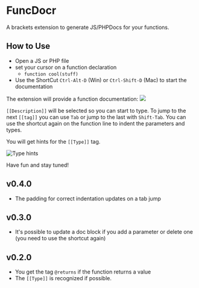 # FuncDocr

A brackets extension to generate JS/PHPDocs for your functions.

## How to Use
* Open a JS or PHP file
* set your cursor on a function declaration
	* `function cool(stuff)`
* Use the ShortCut `Ctrl-Alt-D` (Win) or `Ctrl-Shift-D` (Mac) to start the documentation

The extension will provide a function documentation:
![](https://cloud.githubusercontent.com/assets/4931746/4141317/f9303404-33ac-11e4-8e3c-c72925b4e550.gif)

`[[Description]]` will be selected so you can start to type. To jump to the next `[[tag]]` you can use `Tab` or jump to the last with `Shift-Tab`. You can use the shortcut again on the function line to indent the parameters and types.

You will get hints for the `[[Type]]` tag.

![Type hints](https://cloud.githubusercontent.com/assets/4931746/3998983/b3eba9ba-294c-11e4-988b-4330735635fd.png)

Have fun and stay tuned!

## v0.4.0
+ The padding for correct indentation updates on a tab jump

## v0.3.0
+ It's possible to update a doc block if you add a parameter or delete one (you need to use the shortcut again)

## v0.2.0
+ You get the tag `@returns` if the function returns a value
+ The `[[Type]]` is recognized if possible.

